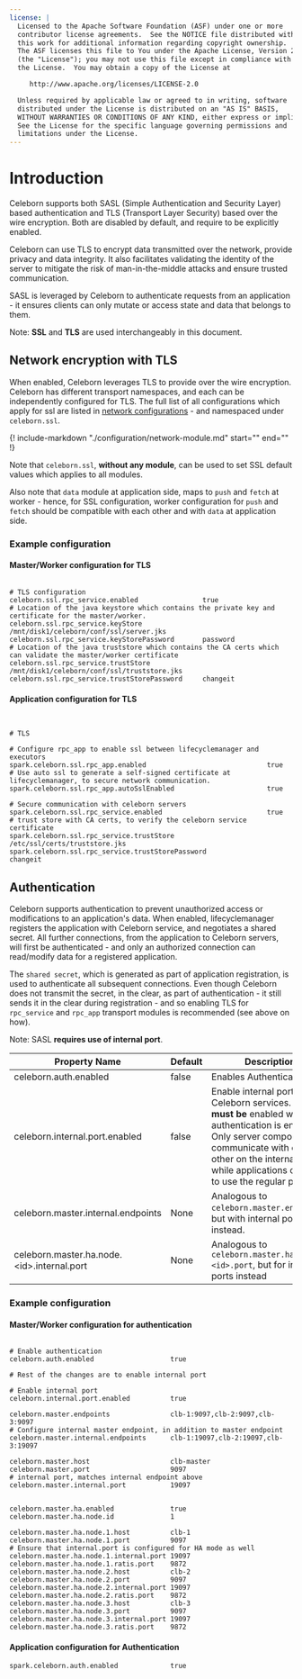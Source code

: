 ```yaml
---
license: |
  Licensed to the Apache Software Foundation (ASF) under one or more
  contributor license agreements.  See the NOTICE file distributed with
  this work for additional information regarding copyright ownership.
  The ASF licenses this file to You under the Apache License, Version 2.0
  (the "License"); you may not use this file except in compliance with
  the License.  You may obtain a copy of the License at

     http://www.apache.org/licenses/LICENSE-2.0

  Unless required by applicable law or agreed to in writing, software
  distributed under the License is distributed on an "AS IS" BASIS,
  WITHOUT WARRANTIES OR CONDITIONS OF ANY KIND, either express or implied.
  See the License for the specific language governing permissions and
  limitations under the License.
---
```

# Introduction
Celeborn supports both SASL (Simple Authentication and Security Layer) based authentication and TLS (Transport Layer Security) based over the wire encryption.  Both are disabled by default, and require to be explicitly enabled.

Celeborn can use TLS to encrypt data transmitted over the network, provide privacy and data integrity. It also facilitates validating the identity of the server to mitigate the risk of man-in-the-middle attacks and ensure trusted communication.

SASL is leveraged by Celeborn to authenticate requests from an application - it ensures clients can only mutate or access state and data that belongs to them.

Note: **SSL** and **TLS** are used interchangeably in this document.
## Network encryption with TLS
When enabled, Celeborn leverages TLS to provide over the wire encryption.
Celeborn has different transport namespaces, and each can be independently configured for TLS.
The full list of all configurations which apply for ssl are listed in [network configurations](configuration/network.md) - and namespaced under `celeborn.ssl`.
 
{!
include-markdown "./configuration/network-module.md"
start="<!--begin-include-->"
end="<!--end-include-->"
!}

Note that `celeborn.ssl`, **without any module**, can be used to set SSL default values which applies to all modules.

Also note that `data` module at application side, maps to `push` and `fetch` at worker - hence, for SSL configuration, worker configuration for `push` and `fetch` should be compatible with each other and with `data` at application side.

### Example configuration

#### Master/Worker configuration for TLS

```properties

# TLS configuration
celeborn.ssl.rpc_service.enabled                true
# Location of the java keystore which contains the private key and certificate for the master/worker.
celeborn.ssl.rpc_service.keyStore               /mnt/disk1/celeborn/conf/ssl/server.jks
celeborn.ssl.rpc_service.keyStorePassword       password
# Location of the java truststore which contains the CA certs which can validate the master/worker certificate 
celeborn.ssl.rpc_service.trustStore             /mnt/disk1/celeborn/conf/ssl/truststore.jks
celeborn.ssl.rpc_service.trustStorePassword     changeit
```

#### Application configuration for TLS

```properties


# TLS

# Configure rpc_app to enable ssl between lifecyclemanager and executors
spark.celeborn.ssl.rpc_app.enabled                              true
# Use auto ssl to generate a self-signed certificate at lifecyclemanager, to secure network communication.
spark.celeborn.ssl.rpc_app.autoSslEnabled                       true

# Secure communication with celeborn servers
spark.celeborn.ssl.rpc_service.enabled                          true
# trust store with CA certs, to verify the celeborn service certificate   
spark.celeborn.ssl.rpc_service.trustStore                       /etc/ssl/certs/truststore.jks
spark.celeborn.ssl.rpc_service.trustStorePassword               changeit
```


## Authentication

Celeborn supports authentication to prevent unauthorized access or modifications to an application's data. 
When enabled, lifecyclemanager registers the application with Celeborn service, and negotiates a shared secret.
All further connections, from the application to Celeborn servers, will first be authenticated - and only an authorized connection can read/modify data for a registered application.

The `shared secret`, which is generated as part of application registration, is used to authenticate all subsequent connections.
Even though Celeborn does not transmit the secret, in the clear, as part of authentication - it still sends it in the clear during registration - and so enabling TLS for `rpc_service` and `rpc_app` transport modules is recommended (see above on how).  

Note: SASL **requires use of internal port**.

| Property Name | Default | Description |
| ------ | ------------- | ----------- |
| celeborn.auth.enabled | false | Enables Authentication |
| celeborn.internal.port.enabled | false | Enable internal port for Celeborn services. This **must be** enabled when authentication is enabled.<br/>Only server components communicate with each other on the internal port, while applications continue to use the regular ports. |
| celeborn.master.internal.endpoints | None | Analogous to `celeborn.master.endpoints`, but with internal ports instead. |
| celeborn.master.ha.node.&lt;id&gt;.internal.port  | None | Analogous to `celeborn.master.ha.node.<id>.port`, but for internal ports instead |

### Example configuration

#### Master/Worker configuration for authentication

```properties

# Enable authentication
celeborn.auth.enabled                   true

# Rest of the changes are to enable internal port

# Enable internal port
celeborn.internal.port.enabled          true

celeborn.master.endpoints               clb-1:9097,clb-2:9097,clb-3:9097
# Configure internal master endpoint, in addition to master endpoint
celeborn.master.internal.endpoints      clb-1:19097,clb-2:19097,clb-3:19097

celeborn.master.host                    clb-master
celeborn.master.port                    9097
# internal port, matches internal endpoint above
celeborn.master.internal.port           19097


celeborn.master.ha.enabled              true
celeborn.master.ha.node.id              1

celeborn.master.ha.node.1.host          clb-1
celeborn.master.ha.node.1.port          9097
# Ensure that internal.port is configured for HA mode as well
celeborn.master.ha.node.1.internal.port 19097
celeborn.master.ha.node.1.ratis.port    9872
celeborn.master.ha.node.2.host          clb-2
celeborn.master.ha.node.2.port          9097
celeborn.master.ha.node.2.internal.port 19097
celeborn.master.ha.node.2.ratis.port    9872
celeborn.master.ha.node.3.host          clb-3
celeborn.master.ha.node.3.port          9097
celeborn.master.ha.node.3.internal.port 19097
celeborn.master.ha.node.3.ratis.port    9872

```

#### Application configuration for Authentication

```properties
spark.celeborn.auth.enabled             true
```

